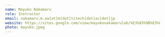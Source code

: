 ```yaml
---
name: Mayuko Nakamaru
role: Instructor
email: nakamaru.m.aa[at]m[dot]titech[dot]ac[dot]jp
website: https://sites.google.com/view/mayukonakamarulab/%E3%83%9B%E3%83%BC%E3%83%A0/members-english?authuser=0
photo: mayuko.jpeg
---
```


